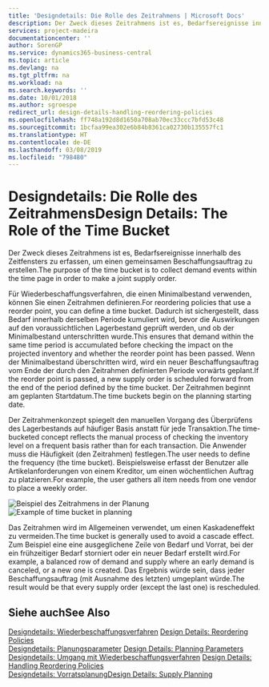 ```yaml
---
title: 'Designdetails: Die Rolle des Zeitrahmens | Microsoft Docs'
description: Der Zweck dieses Zeitrahmens ist es, Bedarfsereignisse innerhalb des Zeitfensters zu erfassen, um einen gemeinsamen Beschaffungsauftrag zu erstellen.
services: project-madeira
documentationcenter: ''
author: SorenGP
ms.service: dynamics365-business-central
ms.topic: article
ms.devlang: na
ms.tgt_pltfrm: na
ms.workload: na
ms.search.keywords: ''
ms.date: 10/01/2018
ms.author: sgroespe
redirect_url: design-details-handling-reordering-policies
ms.openlocfilehash: ff748a192d8d1650a708ab70ec33ccc7bfd53c48
ms.sourcegitcommit: 1bcfaa99ea302e6b84b8361ca02730b135557fc1
ms.translationtype: HT
ms.contentlocale: de-DE
ms.lasthandoff: 03/08/2019
ms.locfileid: "798480"
---
```

# <a name="design-details-the-role-of-the-time-bucket"></a><span data-ttu-id="362bc-103">Designdetails: Die Rolle des Zeitrahmens</span><span class="sxs-lookup"><span data-stu-id="362bc-103">Design Details: The Role of the Time Bucket</span></span>
<span data-ttu-id="362bc-104">Der Zweck dieses Zeitrahmens ist es, Bedarfsereignisse innerhalb des Zeitfensters zu erfassen, um einen gemeinsamen Beschaffungsauftrag zu erstellen.</span><span class="sxs-lookup"><span data-stu-id="362bc-104">The purpose of the time bucket is to collect demand events within the time page in order to make a joint supply order.</span></span>  

 <span data-ttu-id="362bc-105">Für Wiederbeschaffungsverfahren, die einen Minimalbestand verwenden, können Sie einen Zeitrahmen definieren.</span><span class="sxs-lookup"><span data-stu-id="362bc-105">For reordering policies that use a reorder point, you can define a time bucket.</span></span> <span data-ttu-id="362bc-106">Dadurch ist sichergestellt, dass Bedarf innerhalb derselben Periode kumuliert wird, bevor die Auswirkungen auf den voraussichtlichen Lagerbestand geprüft werden, und ob der Minimalbestand unterschritten wurde.</span><span class="sxs-lookup"><span data-stu-id="362bc-106">This ensures that demand within the same time period is accumulated before checking the impact on the projected inventory and whether the reorder point has been passed.</span></span> <span data-ttu-id="362bc-107">Wenn der Minimalbestand überschritten wird, wird ein neuer Beschaffungsauftrag vom Ende der durch den Zeitrahmen definierten Periode vorwärts geplant.</span><span class="sxs-lookup"><span data-stu-id="362bc-107">If the reorder point is passed, a new supply order is scheduled forward from the end of the period defined by the time bucket.</span></span> <span data-ttu-id="362bc-108">Der Zeitrahmen beginnt am geplanten Startdatum.</span><span class="sxs-lookup"><span data-stu-id="362bc-108">The time buckets begin on the planning starting date.</span></span>  

 <span data-ttu-id="362bc-109">Der Zeitrahmenkonzept spiegelt den manuellen Vorgang des Überprüfens des Lagerbestands auf häufiger Basis anstatt für jede Transaktion.</span><span class="sxs-lookup"><span data-stu-id="362bc-109">The time-bucketed concept reflects the manual process of checking the inventory level on a frequent basis rather than for each transaction.</span></span> <span data-ttu-id="362bc-110">Die Anwender muss die Häufigkeit (den Zeitrahmen) festlegen.</span><span class="sxs-lookup"><span data-stu-id="362bc-110">The user needs to define the frequency (the time bucket).</span></span> <span data-ttu-id="362bc-111">Beispielsweise erfasst der Benutzer alle Artikelanforderungen von einem Kreditor, um einen wöchentlichen Auftrag zu platzieren.</span><span class="sxs-lookup"><span data-stu-id="362bc-111">For example, the user gathers all item needs from one vendor to place a weekly order.</span></span>  

 <span data-ttu-id="362bc-112">![Beispiel des Zeitrahmens in der Planung](media/nav_app_supply_planning_2_reorder_cycle.png "Beispiel des Zeitrahmens in der Planung")</span><span class="sxs-lookup"><span data-stu-id="362bc-112">![Example of time bucket in planning](media/nav_app_supply_planning_2_reorder_cycle.png "Example of time bucket in planning")</span></span>  

 <span data-ttu-id="362bc-113">Das Zeitrahmen wird im Allgemeinen verwendet, um einen Kaskadeneffekt zu vermeiden.</span><span class="sxs-lookup"><span data-stu-id="362bc-113">The time bucket is generally used to avoid a cascade effect.</span></span> <span data-ttu-id="362bc-114">Zum Beispiel eine eine ausgeglichene Zeile von Bedarf und Vorrat, bei der ein frühzeitiger Bedarf storniert oder ein neuer Bedarf erstellt wird.</span><span class="sxs-lookup"><span data-stu-id="362bc-114">For example, a balanced row of demand and supply where an early demand is canceled, or a new one is created.</span></span> <span data-ttu-id="362bc-115">Das Ergebnis würde sein, dass jeder Beschaffungsauftrag (mit Ausnahme des letzten) umgeplant würde.</span><span class="sxs-lookup"><span data-stu-id="362bc-115">The result would be that every supply order (except the last one) is rescheduled.</span></span>  

## <a name="see-also"></a><span data-ttu-id="362bc-116">Siehe auch</span><span class="sxs-lookup"><span data-stu-id="362bc-116">See Also</span></span>  
 <span data-ttu-id="362bc-117">[Designdetails: Wiederbeschaffungsverfahren](design-details-reordering-policies.md) </span><span class="sxs-lookup"><span data-stu-id="362bc-117">[Design Details: Reordering Policies](design-details-reordering-policies.md) </span></span>  
 <span data-ttu-id="362bc-118">[Designdetails: Planungsparameter](design-details-planning-parameters.md) </span><span class="sxs-lookup"><span data-stu-id="362bc-118">[Design Details: Planning Parameters](design-details-planning-parameters.md) </span></span>  
 <span data-ttu-id="362bc-119">[Designdetails: Umgang mit Wiederbeschaffungsverfahren](design-details-handling-reordering-policies.md) </span><span class="sxs-lookup"><span data-stu-id="362bc-119">[Design Details: Handling Reordering Policies](design-details-handling-reordering-policies.md) </span></span>  
 [<span data-ttu-id="362bc-120">Designdetails: Vorratsplanung</span><span class="sxs-lookup"><span data-stu-id="362bc-120">Design Details: Supply Planning</span></span>](design-details-supply-planning.md)
